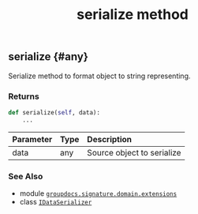 ﻿---
title: serialize method
second_title: GroupDocs.Signature for Python via .NET API References
description: 
type: docs
url: /python-net/groupdocs.signature.domain.extensions/idataserializer/serialize/
is_root: false
weight: 20
---

## serialize {#any}

Serialize method to format object to string representing.


### Returns 





```python
def serialize(self, data):
    ...
```


| Parameter | Type | Description |
| :- | :- | :- |
| data | any | Source object to serialize |



### See Also
* module [`groupdocs.signature.domain.extensions`](../../)
* class [`IDataSerializer`](/signature/python-net/groupdocs.signature.domain.extensions/idataserializer)
